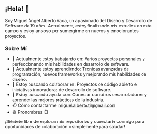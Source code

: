 ## ¡Hola! 👋

<!--
**Miguel-Alberto-V/Miguel-Alberto-V** es un ✨ _repositorio especial_ ✨ porque su `README.md` (este archivo) aparece en tu perfil de GitHub.
-->

Soy Miguel Ángel Alberto Vaca, un apasionado del Diseño y Desarrollo de Software de 19 años. Actualmente, estoy finalizando mis estudios en este campo y estoy ansioso por sumergirme en nuevos y emocionantes proyectos.

### Sobre Mí

- 🔭 Actualmente estoy trabajando en: Varios proyectos personales y perfeccionando mis habilidades en desarrollo de software.
- 🌱 Actualmente estoy aprendiendo: Técnicas avanzadas de programación, nuevos frameworks y mejorando mis habilidades de diseño.
- 👯 Estoy buscando colaborar en: Proyectos de código abierto e iniciativas innovadoras de desarrollo de software.
- 🤔 Estoy buscando ayuda con: Conectar con otros desarrolladores y aprender las mejores prácticas de la industria.
- 📫 Cómo contactarme: miguel.alberto.tj@gmail.com
- 😄 Pronombres: Él

¡Siéntete libre de explorar mis repositorios y conectarte conmigo para oportunidades de colaboración o simplemente para saludar!
